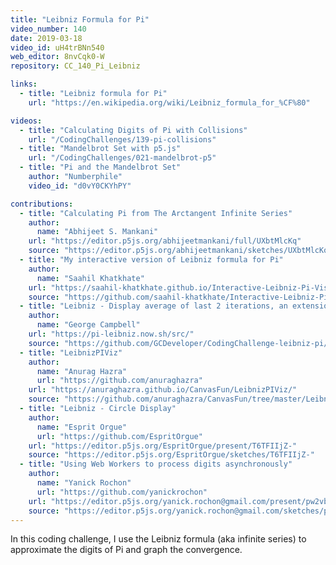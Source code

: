 ```yaml
---
title: "Leibniz Formula for Pi"
video_number: 140
date: 2019-03-18
video_id: uH4trBNn540
web_editor: 8nvCqk0-W
repository: CC_140_Pi_Leibniz

links:
  - title: "Leibniz formula for Pi"
    url: "https://en.wikipedia.org/wiki/Leibniz_formula_for_%CF%80"

videos:
  - title: "Calculating Digits of Pi with Collisions"
    url: "/CodingChallenges/139-pi-collisions"
  - title: "Mandelbrot Set with p5.js"
    url: "/CodingChallenges/021-mandelbrot-p5"
  - title: "Pi and the Mandelbrot Set"
    author: "Numberphile"
    video_id: "d0vY0CKYhPY"

contributions: 
  - title: "Calculating Pi from The Arctangent Infinite Series"
    author:
      name: "Abhijeet S. Mankani"
    url: "https://editor.p5js.org/abhijeetmankani/full/UXbtMlcKq"
    source: "https://editor.p5js.org/abhijeetmankani/sketches/UXbtMlcKq"
  - title: "My interactive version of Leibniz formula for Pi"
    author:
      name: "Saahil Khatkhate"
    url: "https://saahil-khatkhate.github.io/Interactive-Leibniz-Pi-Visualization/"
    source: "https://github.com/saahil-khatkhate/Interactive-Leibniz-Pi-Visualization"
  - title: "Leibniz - Display average of last 2 iterations, an extension of Shiffman's p5 code."
    author:
      name: "George Campbell"
    url: "https://pi-leibniz.now.sh/src/"
    source: "https://github.com/GCDeveloper/CodingChallenge-leibniz-pi/tree/master/src"
  - title: "LeibnizPIViz"
    author:
      name: "Anurag Hazra"
      url: "https://github.com/anuraghazra"
    url: "https://anuraghazra.github.io/CanvasFun/LeibnizPIViz/"
    source: "https://github.com/anuraghazra/CanvasFun/tree/master/LeibnizPIViz"
  - title: "Leibniz - Circle Display"
    author:
      name: "Esprit Orgue"
      url: "https://github.com/EspritOrgue"
    url: "https://editor.p5js.org/EspritOrgue/present/T6TFIIjZ-"
    source: "https://editor.p5js.org/EspritOrgue/sketches/T6TFIIjZ-"
  - title: "Using Web Workers to process digits asynchronously"
    author:
      name: "Yanick Rochon"
      url: "https://github.com/yanickrochon"
    url: "https://editor.p5js.org/yanick.rochon@gmail.com/present/pw2vbYLJa"
    source: "https://editor.p5js.org/yanick.rochon@gmail.com/sketches/pw2vbYLJa"
---
```


In this coding challenge, I use the Leibniz formula (aka infinite series) to approximate the digits of Pi and graph the convergence.
